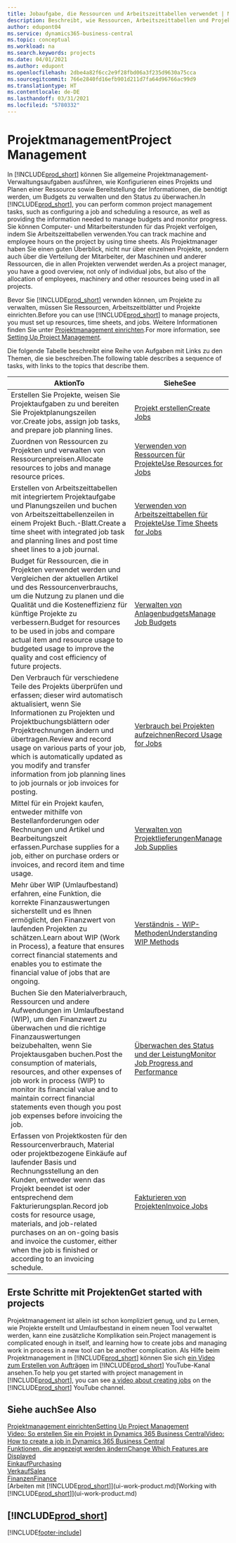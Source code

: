 ```yaml
---
title: Jobaufgabe, die Ressourcen und Arbeitszeittabellen verwendet | Microsoft Docs
description: Beschreibt, wie Ressourcen, Arbeitszeittabellen und Projekte genutzt werden, um Projekte zu verwalten.
author: edupont04
ms.service: dynamics365-business-central
ms.topic: conceptual
ms.workload: na
ms.search.keywords: projects
ms.date: 04/01/2021
ms.author: edupont
ms.openlocfilehash: 2dbe4a82f6cc2e9f28fbd06a3f235d9630a75cca
ms.sourcegitcommit: 766e2840fd16efb901d211d7fa64d96766ac99d9
ms.translationtype: HT
ms.contentlocale: de-DE
ms.lasthandoff: 03/31/2021
ms.locfileid: "5780332"
---
```

# <a name="project-management"></a><span data-ttu-id="1a2d7-103">Projektmanagement</span><span class="sxs-lookup"><span data-stu-id="1a2d7-103">Project Management</span></span>
<span data-ttu-id="1a2d7-104">In [!INCLUDE[prod_short](includes/prod_short.md)] können Sie allgemeine Projektmanagement-Verwaltungsaufgaben ausführen, wie Konfigurieren eines Projekts und Planen einer Ressource sowie Bereitstellung der Informationen, die benötigt werden, um Budgets zu verwalten und den Status zu überwachen.</span><span class="sxs-lookup"><span data-stu-id="1a2d7-104">In [!INCLUDE[prod_short](includes/prod_short.md)], you can perform common project management tasks, such as configuring a job and scheduling a resource, as well as providing the information needed to manage budgets and monitor progress.</span></span> <span data-ttu-id="1a2d7-105">Sie können Computer- und Mitarbeiterstunden für das Projekt verfolgen, indem Sie Arbeitszeittabellen verwenden.</span><span class="sxs-lookup"><span data-stu-id="1a2d7-105">You can track machine and employee hours on the project by using time sheets.</span></span> <span data-ttu-id="1a2d7-106">Als Projektmanager haben Sie einen guten Überblick, nicht nur über einzelnen Projekte, sondern auch über die Verteilung der Mitarbeiter, der Maschinen und anderer Ressourcen, die in allen Projekten verwendet werden.</span><span class="sxs-lookup"><span data-stu-id="1a2d7-106">As a project manager, you have a good overview, not only of individual jobs, but also of the allocation of employees, machinery and other resources being used in all projects.</span></span>

<span data-ttu-id="1a2d7-107">Bevor Sie [!INCLUDE[prod_short](includes/prod_short.md)] verwnden können, um Projekte zu verwalten, müssen Sie Ressourcen, Arbeitszeitblätter und Projekte einrichten.</span><span class="sxs-lookup"><span data-stu-id="1a2d7-107">Before you can use [!INCLUDE[prod_short](includes/prod_short.md)] to manage projects, you must set up resources, time sheets, and jobs.</span></span> <span data-ttu-id="1a2d7-108">Weitere Informationen finden Sie unter [Projektmanagement einrichten](projects-setup-projects.md).</span><span class="sxs-lookup"><span data-stu-id="1a2d7-108">For more information, see [Setting Up Project Management](projects-setup-projects.md).</span></span>  

<span data-ttu-id="1a2d7-109">Die folgende Tabelle beschreibt eine Reihe von Aufgaben mit Links zu den Themen, die sie beschreiben.</span><span class="sxs-lookup"><span data-stu-id="1a2d7-109">The following table describes a sequence of tasks, with links to the topics that describe them.</span></span>

| <span data-ttu-id="1a2d7-110">Aktion</span><span class="sxs-lookup"><span data-stu-id="1a2d7-110">To</span></span> | <span data-ttu-id="1a2d7-111">Siehe</span><span class="sxs-lookup"><span data-stu-id="1a2d7-111">See</span></span> |
| --- | --- |
| <span data-ttu-id="1a2d7-112">Erstellen Sie Projekte, weisen Sie Projektaufgaben zu und bereiten Sie Projektplanungszeilen vor.</span><span class="sxs-lookup"><span data-stu-id="1a2d7-112">Create jobs, assign job tasks, and prepare job planning lines.</span></span> |[<span data-ttu-id="1a2d7-113">Projekt erstellen</span><span class="sxs-lookup"><span data-stu-id="1a2d7-113">Create Jobs</span></span>](projects-how-create-jobs.md) |
| <span data-ttu-id="1a2d7-114">Zuordnen von Ressourcen zu Projekten und verwalten von Ressourcenpreisen.</span><span class="sxs-lookup"><span data-stu-id="1a2d7-114">Allocate resources to jobs and manage resource prices.</span></span> |[<span data-ttu-id="1a2d7-115">Verwenden von Ressourcen für Projekte</span><span class="sxs-lookup"><span data-stu-id="1a2d7-115">Use Resources for Jobs</span></span>](projects-how-use-resources.md) |
| <span data-ttu-id="1a2d7-116">Erstellen von Arbeitszeittabellen mit integriertem Projektaufgabe und Planungszeilen und buchen von Arbeitszeittabellenzeilen in einem Projekt Buch.-Blatt.</span><span class="sxs-lookup"><span data-stu-id="1a2d7-116">Create a time sheet with integrated job task and planning lines and post time sheet lines to a job journal.</span></span> |[<span data-ttu-id="1a2d7-117">Verwenden von Arbeitszeittabellen für Projekte</span><span class="sxs-lookup"><span data-stu-id="1a2d7-117">Use Time Sheets for Jobs</span></span>](projects-how-use-time-sheets.md) |
| <span data-ttu-id="1a2d7-118">Budget für Ressourcen, die in Projekten verwendet werden und Vergleichen der aktuellen Artikel und des Ressourcenverbrauchs, um die Nutzung zu planen und die Qualität und die Kosteneffizienz für künftige Projekte zu verbessern.</span><span class="sxs-lookup"><span data-stu-id="1a2d7-118">Budget for resources to be used in jobs and compare actual item and resource usage to budgeted usage to improve the quality and cost efficiency of future projects.</span></span> |[<span data-ttu-id="1a2d7-119">Verwalten von Anlagenbudgets</span><span class="sxs-lookup"><span data-stu-id="1a2d7-119">Manage Job Budgets</span></span>](projects-how-manage-budgets.md) |
| <span data-ttu-id="1a2d7-120">Den Verbrauch für verschiedene Teile des Projekts überprüfen und erfassen; dieser wird automatisch aktualisiert, wenn Sie Informationen zu Projekten und Projektbuchungsblättern oder Projektrechnungen ändern und übertragen.</span><span class="sxs-lookup"><span data-stu-id="1a2d7-120">Review and record usage on various parts of your job, which is automatically updated as you modify and transfer information from job planning lines to job journals or job invoices for posting.</span></span> |[<span data-ttu-id="1a2d7-121">Verbrauch bei Projekten aufzeichnen</span><span class="sxs-lookup"><span data-stu-id="1a2d7-121">Record Usage for Jobs</span></span>](projects-how-record-job-usage.md) |
| <span data-ttu-id="1a2d7-122">Mittel für ein Projekt kaufen, entweder mithilfe von Bestellanforderungen oder Rechnungen und Artikel und Bearbeitungszeit erfassen.</span><span class="sxs-lookup"><span data-stu-id="1a2d7-122">Purchase supplies for a job, either on purchase orders or invoices, and record item and time usage.</span></span> |[<span data-ttu-id="1a2d7-123">Verwalten von Projektlieferungen</span><span class="sxs-lookup"><span data-stu-id="1a2d7-123">Manage Job Supplies</span></span>](projects-how-manage-project-supplies.md) |
| <span data-ttu-id="1a2d7-124">Mehr über WIP (Umlaufbestand) erfahren, eine Funktion, die korrekte Finanzauswertungen sicherstellt und es Ihnen ermöglicht, den Finanzwert von laufenden Projekten zu schätzen.</span><span class="sxs-lookup"><span data-stu-id="1a2d7-124">Learn about WIP (Work in Process), a feature that ensures correct financial statements and enables you to estimate the financial value of jobs that are ongoing.</span></span> |[<span data-ttu-id="1a2d7-125">Verständnis - WIP-Methoden</span><span class="sxs-lookup"><span data-stu-id="1a2d7-125">Understanding WIP Methods</span></span>](projects-understanding-wip.md) |
| <span data-ttu-id="1a2d7-126">Buchen Sie den Materialverbrauch, Ressourcen und andere Aufwendungen im Umlaufbestand (WIP), um den Finanzwert zu überwachen und die richtige Finanzauswertungen beizubehalten, wenn Sie Projektausgaben buchen.</span><span class="sxs-lookup"><span data-stu-id="1a2d7-126">Post the consumption of materials, resources, and other expenses of job work in process (WIP) to monitor its financial value and to maintain correct financial statements even though you post job expenses before invoicing the job.</span></span> |[<span data-ttu-id="1a2d7-127">Überwachen des Status und der Leistung</span><span class="sxs-lookup"><span data-stu-id="1a2d7-127">Monitor Job Progress and Performance</span></span>](projects-how-monitor-progress-performance.md) |
| <span data-ttu-id="1a2d7-128">Erfassen von Projektkosten für den Ressourcenverbrauch, Material oder projektbezogene Einkäufe auf laufender Basis und Rechnungsstellung an den Kunden, entweder wenn das Projekt beendet ist oder entsprechend dem Fakturierungsplan.</span><span class="sxs-lookup"><span data-stu-id="1a2d7-128">Record job costs for resource usage, materials, and job-related purchases on an on-going basis and invoice the customer, either when the job is finished or according to an invoicing schedule.</span></span> |[<span data-ttu-id="1a2d7-129">Fakturieren von Projekten</span><span class="sxs-lookup"><span data-stu-id="1a2d7-129">Invoice Jobs</span></span>](projects-how-invoice-jobs.md) |

## <a name="get-started-with-projects"></a><span data-ttu-id="1a2d7-130">Erste Schritte mit Projekten</span><span class="sxs-lookup"><span data-stu-id="1a2d7-130">Get started with projects</span></span>

<span data-ttu-id="1a2d7-131">Projektmanagement ist allein ist schon kompliziert genug, und zu Lernen, wie Projekte erstellt und Umlaufbestand in einem neuen Tool verwaltet werden, kann eine zusätzliche Komplikation sein.</span><span class="sxs-lookup"><span data-stu-id="1a2d7-131">Project management is complicated enough in itself, and learning how to create jobs and managing work in process in a new tool can be another complication.</span></span> <span data-ttu-id="1a2d7-132">Als Hilfe beim Projektmanagement in [!INCLUDE[prod_short](includes/prod_short.md)] können Sie sich [ein Video zum Erstellen von Aufträgen](https://www.youtube.com/watch?v=VqaPWr7BWmw) im [!INCLUDE[prod_short](includes/prod_short.md)] YouTube-Kanal ansehen.</span><span class="sxs-lookup"><span data-stu-id="1a2d7-132">To help you get started with project management in [!INCLUDE[prod_short](includes/prod_short.md)], you can see [a video about creating jobs](https://www.youtube.com/watch?v=VqaPWr7BWmw) on the [!INCLUDE[prod_short](includes/prod_short.md)] YouTube channel.</span></span>  

## <a name="see-also"></a><span data-ttu-id="1a2d7-133">Siehe auch</span><span class="sxs-lookup"><span data-stu-id="1a2d7-133">See Also</span></span>

[<span data-ttu-id="1a2d7-134">Projektmanagement einrichten</span><span class="sxs-lookup"><span data-stu-id="1a2d7-134">Setting Up Project Management</span></span>](projects-setup-projects.md)  
[<span data-ttu-id="1a2d7-135">Video: So erstellen Sie ein Projekt in Dynamics 365 Business Central</span><span class="sxs-lookup"><span data-stu-id="1a2d7-135">Video: How to create a job in Dynamics 365 Business Central</span></span>](https://www.youtube.com/watch?v=VqaPWr7BWmw)  
[<span data-ttu-id="1a2d7-136">Funktionen, die angezeigt werden ändern</span><span class="sxs-lookup"><span data-stu-id="1a2d7-136">Change Which Features are Displayed</span></span>](ui-experiences.md)  
[<span data-ttu-id="1a2d7-137">Einkauf</span><span class="sxs-lookup"><span data-stu-id="1a2d7-137">Purchasing</span></span>](purchasing-manage-purchasing.md)  
[<span data-ttu-id="1a2d7-138">Verkauf</span><span class="sxs-lookup"><span data-stu-id="1a2d7-138">Sales</span></span>](sales-manage-sales.md)  
[<span data-ttu-id="1a2d7-139">Finanzen</span><span class="sxs-lookup"><span data-stu-id="1a2d7-139">Finance</span></span>](finance.md)  
<span data-ttu-id="1a2d7-140">[Arbeiten mit [!INCLUDE[prod_short](includes/prod_short.md)]](ui-work-product.md)</span><span class="sxs-lookup"><span data-stu-id="1a2d7-140">[Working with [!INCLUDE[prod_short](includes/prod_short.md)]](ui-work-product.md)</span></span>  

## [!INCLUDE[prod_short](includes/free_trial_md.md)]  


[!INCLUDE[footer-include](includes/footer-banner.md)]